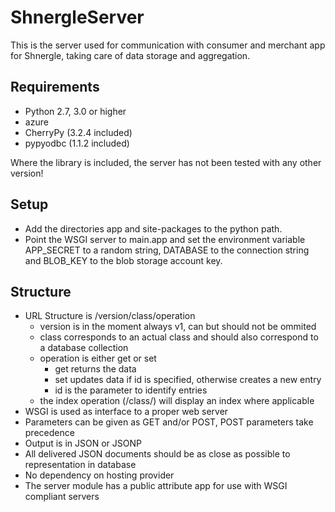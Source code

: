 ShnergleServer
==============

This is the server used for communication with consumer and merchant app for Shnergle, taking care of data storage and aggregation.

Requirements
------------

 * Python 2.7, 3.0 or higher
 * azure
 * CherryPy (3.2.4 included)
 * pypyodbc (1.1.2 included)

Where the library is included, the server has not been tested with any other version!


Setup
-----

 * Add the directories app and site-packages to the python path.
 * Point the WSGI server to main.app and set the environment variable APP_SECRET to a random string, DATABASE to the connection string and BLOB_KEY to the blob storage account key.


Structure
---------
 
 * URL Structure is /version/class/operation
   * version is in the moment always v1, can but should not be ommited
   * class corresponds to an actual class and should also correspond to a database collection
   * operation is either get or set
     * get returns the data
     * set updates data if id is specified, otherwise creates a new entry
	 * id is the parameter to identify entries
   * the index operation (/class/) will display an index where applicable
 * WSGI is used as interface to a proper web server
 * Parameters can be given as GET and/or POST, POST parameters take precedence
 * Output is in JSON or JSONP
 * All delivered JSON documents should be as close as possible to representation in database
 * No dependency on hosting provider
 * The server module has a public attribute app for use with WSGI compliant servers
